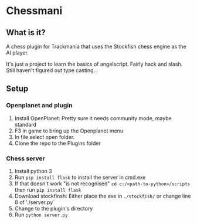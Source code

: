 # Chessmani
## What is it?
A chess plugin for Trackmania that uses the Stockfish chess engine as the AI player.

It's just a project to learn the basics of angelscript. Fairly hack and slash. Still haven't figured out type casting...
## Setup
### Openplanet and plugin
1) Install OpenPlanet: Pretty sure it needs community mode, maybe standard
2) F3 in game to bring up the Openplanet menu
3) In file select open folder.
4) Clone the repo to the Plugins folder

### Chess server
1) Install python 3
2) Run `pip install flask` to install the server in cmd.exe
3) If that doesn't work "is not recognised" `cd c:/<path-to-python>/scripts` then run `pip install flask`
4) Download stockfinsh: Either place the exe in `./stockfish/` or change line 8 of './server.py`
5) Change to the plugin's directory
6) Run `python server.py`
